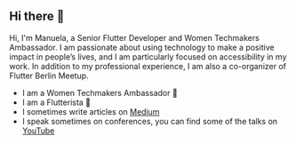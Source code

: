 ## Hi there 👋

Hi, I'm Manuela, a Senior Flutter Developer and Women Techmakers Ambassador. I am passionate about using technology to make a positive impact in people’s lives, and I am particularly focused on accessibility in my work. In addition to my professional experience, I am also a co-organizer of Flutter Berlin Meetup.

- I am a Women Techmakers Ambassador 💚
- I am a Flutterista 💜
- I sometimes write articles on [Medium](https://medium.com/@rommel.manuela.sakura)
- I speak sometimes on conferences, you can find some of the talks on [YouTube](https://www.youtube.com/@ManuelaRommel)
